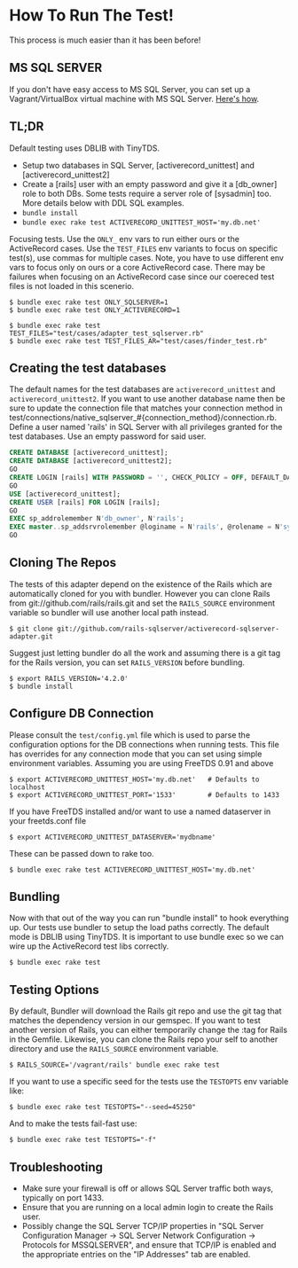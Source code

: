 
# How To Run The Test!

This process is much easier than it has been before!

## MS SQL SERVER

If you don't have easy access to MS SQL Server, you can set up a Vagrant/VirtualBox virtual machine with MS SQL Server. [Here's how](https://github.com/rails-sqlserver/activerecord-sqlserver-adapter-dev-box).

## TL;DR

Default testing uses DBLIB with TinyTDS.

* Setup two databases in SQL Server, [activerecord_unittest] and [activerecord_unittest2]
* Create a [rails] user with an empty password and give it a [db_owner] role to both DBs. Some tests require a server role of [sysadmin] too. More details below with DDL SQL examples.
* `bundle install`
* `bundle exec rake test ACTIVERECORD_UNITTEST_HOST='my.db.net'`

Focusing tests. Use the `ONLY_` env vars to run either ours or the ActiveRecord cases. Use the `TEST_FILES` env variants to focus on specific test(s), use commas for multiple cases. Note, you have to use different env vars to focus only on ours or a core ActiveRecord case. There may be failures when focusing on an ActiveRecord case since our coereced test files is not loaded in this scenerio.

```console
$ bundle exec rake test ONLY_SQLSERVER=1
$ bundle exec rake test ONLY_ACTIVERECORD=1

$ bundle exec rake test TEST_FILES="test/cases/adapter_test_sqlserver.rb"
$ bundle exec rake test TEST_FILES_AR="test/cases/finder_test.rb"
```


## Creating the test databases

The default names for the test databases are `activerecord_unittest` and `activerecord_unittest2`. If you want to use another database name then be sure to update the connection file that matches your connection method in test/connections/native_sqlserver_#{connection_method}/connection.rb. Define a user named 'rails' in SQL Server with all privileges granted for the test databases. Use an empty password for said user.

```sql
CREATE DATABASE [activerecord_unittest];
CREATE DATABASE [activerecord_unittest2];
GO
CREATE LOGIN [rails] WITH PASSWORD = '', CHECK_POLICY = OFF, DEFAULT_DATABASE = [activerecord_unittest];
GO
USE [activerecord_unittest];
CREATE USER [rails] FOR LOGIN [rails];
GO
EXEC sp_addrolemember N'db_owner', N'rails';
EXEC master..sp_addsrvrolemember @loginame = N'rails', @rolename = N'sysadmin'
GO
```

## Cloning The Repos

The tests of this adapter depend on the existence of the Rails which are automatically cloned for you with bundler. However you can clone Rails from git://github.com/rails/rails.git and set the `RAILS_SOURCE` environment variable so bundler will use another local path instead.

```console
$ git clone git://github.com/rails-sqlserver/activerecord-sqlserver-adapter.git
```

Suggest just letting bundler do all the work and assuming there is a git tag for the Rails version, you can set `RAILS_VERSION` before bundling.

```console
$ export RAILS_VERSION='4.2.0'
$ bundle install
```


## Configure DB Connection

Please consult the `test/config.yml` file which is used to parse the configuration options for the DB connections when running tests. This file has overrides for any connection mode that you can set using simple environment variables. Assuming you are using FreeTDS 0.91 and above

```console
$ export ACTIVERECORD_UNITTEST_HOST='my.db.net'   # Defaults to localhost
$ export ACTIVERECORD_UNITTEST_PORT='1533'        # Defaults to 1433
```

If you have FreeTDS installed and/or want to use a named dataserver in your freetds.conf file

```console
$ export ACTIVERECORD_UNITTEST_DATASERVER='mydbname'
```

These can be passed down to rake too.

```console
$ bundle exec rake test ACTIVERECORD_UNITTEST_HOST='my.db.net'
```


## Bundling

Now with that out of the way you can run "bundle install" to hook everything up. Our tests use bundler to setup the load paths correctly. The default mode is DBLIB using TinyTDS. It is important to use bundle exec so we can wire up the ActiveRecord test libs correctly.

```console
$ bundle exec rake test
```


## Testing Options

By default, Bundler will download the Rails git repo and use the git tag that matches the dependency version in our gemspec. If you want to test another version of Rails, you can either temporarily change the :tag for Rails in the Gemfile. Likewise, you can clone the Rails repo your self to another directory and use the `RAILS_SOURCE` environment variable.

```console
$ RAILS_SOURCE='/vagrant/rails' bundle exec rake test
```

If you want to use a specific seed for the tests use the `TESTOPTS` env variable like:

```console
$ bundle exec rake test TESTOPTS="--seed=45250"
```

And to make the tests fail-fast use:

```console
$ bundle exec rake test TESTOPTS="-f"
```

## Troubleshooting

* Make sure your firewall is off or allows SQL Server traffic both ways, typically on port 1433.
* Ensure that you are running on a local admin login to create the Rails user.
* Possibly change the SQL Server TCP/IP properties in "SQL Server Configuration Manager -> SQL Server Network Configuration -> Protocols for MSSQLSERVER", and ensure that TCP/IP is enabled and the appropriate entries on the "IP Addresses" tab are enabled.


